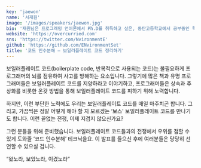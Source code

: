 ```yaml
---
key: 'jaewon'
name: '서재원'
image: '/images/speakers/jaewon.jpg'
bio: '재원님은 프로그래밍 언어론에서 Ph.D를 취득하고 싶은, 동탄고등학교에서 공부중인 학생입니다. 함수형 프로그래밍의 광팬이며, 요즘은 타입 레벨 프로그래밍과 타입 이론, 그리고 참치캔에 빠져 있습니다(마일드와 순살의 차이를 알 정도입니다).'
website: 'https://overcurried.com'
sns: 'https://twitter.com/NvironmentE'
github: 'https://github.com/ENvironmentSet'
title: '코드 인수분해 — 보일러플레이트 코드 정리하기'
---
```


보일러플레이트 코드(boilerplate code, 반복적으로 사용되는 코드)는 불필요하게 프로그래머의 뇌를 점유하여 사고를 방해하는 요소입니다. 그렇기에 많은 책과 유명 프로그래머들은 보일러플레이트 코드를 지양하라고 이야기하고, 프로그래머들은 상속과 추상화를 비롯한 온갖 방법을 통해 보일러플레이트 코드를 피하기 위해 노력합니다.


하지만, 이런 부단한 노력에도 우리는 보일러플레이트 코드를 매일 마주치곤 합니다. 그리고, 가끔씩은 정말 어떻게 해야 할 지 모르겠는 ‘보스' 보일러플레이트 코드를 만나기도 합니다. 이런 끝없는 전쟁, 이제 지겹지 않으신가요?


그런 분들을 위해 준비했습니다. 보일러플레이트 코드들과의 전쟁에서 우위를 점할 수 있게 도와줄 ‘코드 인수분해’ 테크닉을요. 이 발표를 들으신 후에 여러분들은 당당히 선언할 수 있으실 겁니다.


“왔노라, 보았노라, 이겼노라”
